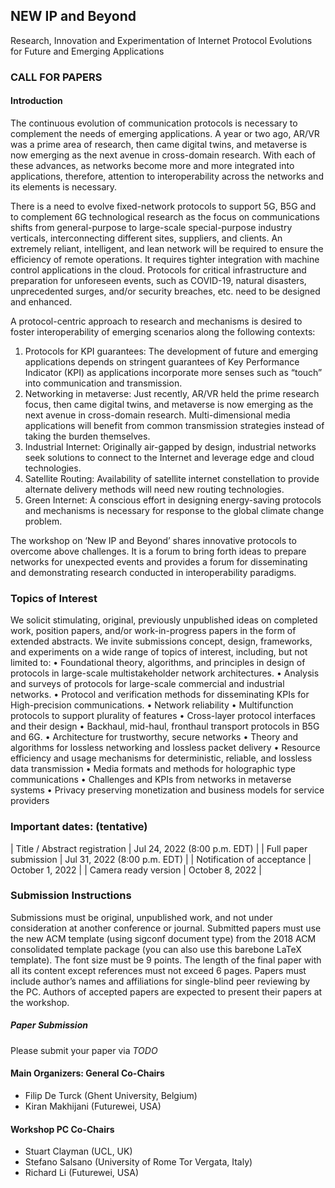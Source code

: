 ## NEW IP and Beyond
 Research, Innovation and Experimentation of Internet Protocol Evolutions for Future and Emerging Applications

### CALL FOR PAPERS

#### Introduction

The continuous evolution of communication protocols is necessary to complement the needs of emerging applications. A year or two ago, AR/VR was a prime area of research, then came digital twins, and metaverse is now emerging as the next avenue in cross-domain research. With each of these advances, as networks become more and more integrated into applications, therefore, attention to interoperability across the networks and its elements is necessary.
 
There is a need to evolve fixed-network protocols to support 5G, B5G and to complement 6G technological research as the focus on communications shifts from general-purpose to large-scale special-purpose industry verticals, interconnecting different sites, suppliers, and clients. An extremely reliant, intelligent, and lean network will be required to ensure the efficiency of remote operations. It requires tighter integration with machine control applications in the cloud. Protocols for critical infrastructure and preparation for unforeseen events, such as COVID-19, natural disasters, unprecedented surges, and/or security breaches, etc. need to be designed and enhanced.

 
A protocol-centric approach to research and mechanisms is desired to foster interoperability of emerging scenarios along the following contexts:
1. Protocols for KPI guarantees: The development of future and emerging applications depends on stringent guarantees of Key Performance Indicator (KPI) as applications incorporate more senses such as “touch” into communication and transmission.
2. Networking in metaverse: Just recently, AR/VR held the prime research focus, then came digital twins, and metaverse is now emerging as the next avenue in cross-domain research. Multi-dimensional media applications will benefit from common transmission strategies instead of taking the burden themselves.
3.	Industrial Internet: Originally air-gapped by design, industrial networks seek solutions to connect to the Internet and leverage edge and cloud technologies. 
4.	Satellite Routing: Availability of satellite internet constellation to provide alternate delivery methods will need new routing technologies. 
5.	Green Internet: A conscious effort in designing energy-saving protocols and mechanisms is necessary for response to the global climate change problem. 
 
The workshop on ‘New IP and Beyond’ shares innovative protocols to overcome above challenges. It is a forum to bring forth ideas to prepare networks for unexpected events and provides a forum for disseminating and demonstrating research conducted in interoperability paradigms.

### Topics of Interest

We solicit stimulating, original, previously unpublished ideas on completed work, position papers, and/or work-in-progress papers in the form of extended abstracts. We invite submissions concept, design, frameworks, and experiments on a wide range of topics of interest, including, but not limited to:
•	Foundational theory, algorithms, and principles in design of protocols in large-scale multistakeholder network architectures.
•	Analysis and surveys of protocols for large-scale commercial and industrial networks.
•	Protocol and verification methods for disseminating KPIs for High-precision communications.
•	Network reliability
•	Multifunction protocols to support plurality of features
•	Cross-layer protocol interfaces and their design
•	Backhaul, mid-haul, fronthaul transport protocols in B5G and 6G.
•	Architecture for trustworthy, secure networks
•	Theory and algorithms for lossless networking and lossless packet delivery
•	Resource efficiency and usage mechanisms for deterministic, reliable, and lossless data transmission
•	Media formats and methods for holographic type communications
•	Challenges and KPIs from networks in metaverse systems
•	Privacy preserving monetization and business models for service providers 

### Important dates: (tentative)

| Title / Abstract registration	| Jul 24, 2022 (8:00 p.m. EDT) |
| Full paper submission	| Jul 31, 2022 (8:00 p.m. EDT) |
| Notification of acceptance |	October 1, 2022 |
| Camera ready version | 	October 8, 2022 |

### Submission Instructions
Submissions must be original, unpublished work, and not under consideration at another conference or journal. Submitted papers must use the new ACM template (using sigconf document type) from the 2018 ACM consolidated template package (you can also use this barebone LaTeX template). The font size must be 9 points. The length of the final paper with all its content except references must not exceed 6 pages. Papers must include author’s names and affiliations for single-blind peer reviewing by the PC. Authors of accepted papers are expected to present their papers at the workshop.

##### Paper Submission

Please submit your paper via *TODO*


#### Main Organizers: General Co-Chairs
-	Filip De Turck (Ghent University, Belgium)
-	Kiran Makhijani (Futurewei, USA)

#### Workshop PC Co-Chairs
- Stuart Clayman (UCL, UK)
- Stefano Salsano (University of Rome Tor Vergata, Italy)
- Richard Li (Futurewei, USA)



